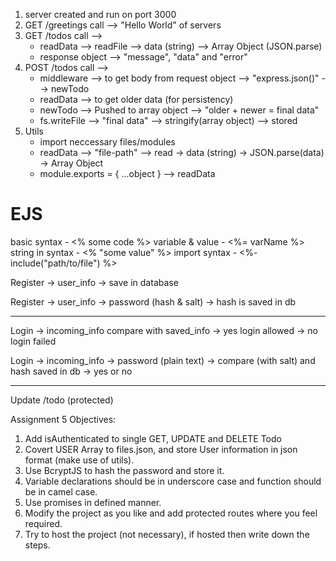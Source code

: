 1. server created and run on port 3000
2. GET /greetings call --> "Hello World" of servers
3. GET /todos call --> 
    * readData --> readFile --> data (string) --> Array Object (JSON.parse)
    * response object --> "message", "data" and "error"
4. POST /todos call --> 
    * middleware --> to get body from request object --> "express.json()" --> newTodo
    * readData --> to get older data (for persistency)
    * newTodo --> Pushed to array object --> "older + newer = final data"
    * fs.writeFile --> "final data" --> stringify(array object) --> stored
5. Utils
    * import neccessary files/modules
    * readData --> "file-path" --> read -> data (string) -> JSON.parse(data) -> Array Object
    * module.exports = { ...object } --> readData

# EJS

basic syntax - <% some code %>
variable & value - <%= varName %>
string in syntax - <% "some value" %>
import syntax - <%- include("path/to/file") %>


Register  -> user_info -> save in database

Register -> user_info -> password (hash & salt) -> hash is saved in db

___

Login -> incoming_info compare with saved_info -> yes login allowed 
-> no login failed

Login -> incoming_info -> password (plain text) -> compare (with salt) and hash saved in db -> yes or no

___ 

Update /todo (protected)



Assignment 5 Objectives:
1. Add isAuthenticated to single GET, UPDATE and DELETE Todo
2. Covert USER Array to files.json, and store User information in json format (make use of utils).
3. Use BcryptJS to hash the password and store it.
4. Variable declarations should be in underscore case and function should be in camel case.
5. Use promises in defined manner.
6. Modify the project as you like and add protected routes where you feel required.
7. Try to host the project (not necessary), if hosted then write down the steps.
